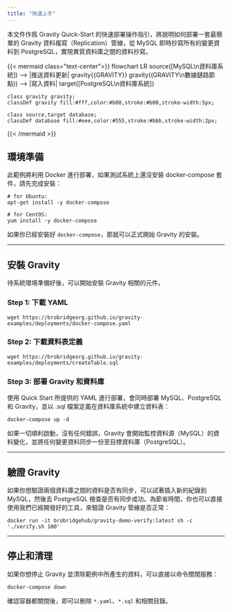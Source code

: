 ```yaml
---
title: "快速上手"
---
```


本文件作爲 Gravity Quick-Start 的快速部署操作指引，將說明如何部署一套最簡單的 Gravity 資料複寫（Replication）管線，從 MySQL 即時抄寫所有的變更資料到 PostgreSQL，實現異質資料庫之間的資料抄寫。

{{< mermaid class="text-center">}}
flowchart LR
	source([MySQL\n資料庫系統]) --> |推送資料更新| gravity{{GRAVITY}}
	gravity((GRAVITY\n數據鏈路節點)) --> |寫入資料| target([PostgreSQL\n資料庫系統])

	class gravity gravity;
	classDef gravity fill:#fff,color:#b00,stroke:#b00,stroke-width:5px;

	class source,target database;
	classDef database fill:#eee,color:#555,stroke:#bbb,stroke-width:2px;
{{< /mermaid >}}

## 環境準備

此範例將利用 Docker 進行部署，如果測試系統上還沒安裝 docker-compose 套件，請先完成安裝：

```shell
# for Ubuntu:
apt-get install -y docker-compose

# for CentOS:
yum install -y docker-compose
```

如果你已經安裝好 `docker-compose`，那就可以正式開始 Gravity 的安裝。

---

## 安裝 Gravity

待系統環境準備好後，可以開始安裝 Gravity 相關的元件。

### Step 1: 下載 YAML

```shell
wget https://brobridgeorg.github.io/gravity-examples/deployments/docker-compose.yaml
```

### Step 2: 下載資料表定義

```shell
wget https://brobridgeorg.github.io/gravity-examples/deployments/createTable.sql
```

### Step 3: 部署 Gravity 和資料庫

使用 Quick Start 所提供的 YAML 進行部署，會同時部署 MySQL、PostgreSQL 和 Gravity，並以 .sql 檔案定義在資料庫系統中建立資料表：

```shell
docker-compose up -d
```

如果一切順利啟動，沒有任何錯誤，Gravity 會開始監控資料源（MySQL）的資料變化，並將任何變更資料同步一份至目標資料庫（PostgreSQL）。

---

## 驗證 Gravity

如果你想驗證兩個資料庫之間的資料是否有同步，可以試著插入新的紀錄到 MySQL，然後去 PostgreSQL 檢查是否有同步成功。為節省時間，你也可以直接使用我們已經開發好的工具，來驗證 Gravity 管線是否正常：

```shell
docker run -it brobridgehub/gravity-demo-verify:latest sh -c './verify.sh 100'
```

---

## 停止和清理

如果你想停止 Gravity 並清除範例中所產生的資料，可以直接以命令關閉服務：

```shell
docker-compose down
```

確認容器都關閉後，即可以刪除 `*.yaml`、`*.sql` 和相關目錄。
